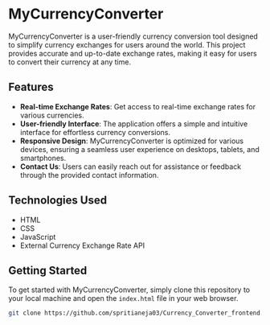 # MyCurrencyConverter

MyCurrencyConverter is a user-friendly currency conversion tool designed to simplify currency exchanges for users around the world. This project provides accurate and up-to-date exchange rates, making it easy for users to convert their currency at any time.

## Features

- **Real-time Exchange Rates**: Get access to real-time exchange rates for various currencies.
- **User-friendly Interface**: The application offers a simple and intuitive interface for effortless currency conversions.
- **Responsive Design**: MyCurrencyConverter is optimized for various devices, ensuring a seamless user experience on desktops, tablets, and smartphones.
- **Contact Us**: Users can easily reach out for assistance or feedback through the provided contact information.

## Technologies Used

- HTML
- CSS
- JavaScript
- External Currency Exchange Rate API

## Getting Started

To get started with MyCurrencyConverter, simply clone this repository to your local machine and open the `index.html` file in your web browser.

```bash
git clone https://github.com/spritianeja03/Currency_Converter_frontend.git
